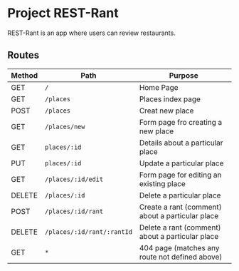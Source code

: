 # Project REST-Rant

REST-Rant is an app where users can review restaurants.

## Routes
| Method | Path    | Purpose   |
| ------ | ------- | --------- |
| GET    | `/`       | Home Page |
| GET    | `/places` | Places index page |
| POST   | `/places` | Creat new place |
| GET    | `/places/new` | Form page fro creating a new place |
| GET    | `places/:id` | Details about a particular place |
| PUT    | `places/:id` | Update a particular place |
| GET    | `/places/:id/edit` | Form page for editing an existing place |
| DELETE | `/places/:id` | Delete a particular place |
| POST   | `/places/:id/rant` | Create a rant (comment) about a particular place|
| DELETE | `/places/:id/rant/:rantId` | Delete a rant (comment) about a particular place |
| GET    | `*`   | 404 page (matches any route not defined above) |
